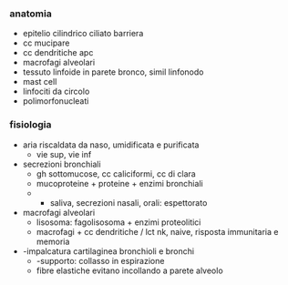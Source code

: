 ### anatomia
- epitelio cilindrico ciliato barriera
- cc mucipare
- cc dendritiche apc
- macrofagi alveolari
- tessuto linfoide in parete bronco, simil linfonodo
- mast cell
- linfociti da circolo
- polimorfonucleati

### fisiologia
- aria riscaldata da naso, umidificata e purificata
	- vie sup, vie inf
- secrezioni bronchiali
	- gh sottomucose, cc caliciformi, cc di clara
	- mucoproteine + proteine + enzimi bronchiali
	- + saliva, secrezioni nasali, orali: espettorato
- macrofagi alveolari
	- lisosoma: fagolisosoma + enzimi proteolitici
	- macrofagi + cc dendritiche / lct nk, naive, risposta immunitaria e memoria
- -impalcatura cartilaginea bronchioli e bronchi
	- -supporto: collasso in espirazione
	- fibre elastiche evitano incollando a parete alveolo